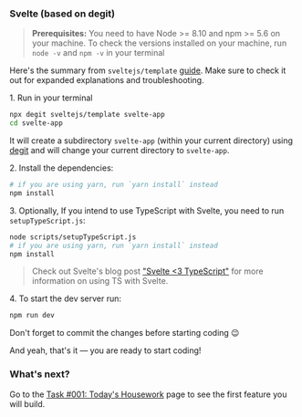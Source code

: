 ### Svelte (based on degit)

> **Prerequisites:** You need to have Node >= 8.10 and npm >= 5.6 on your machine. To check the versions installed on your machine, run `node -v` and `npm -v` in your terminal

Here's the summary from `sveltejs/template` [guide](https://github.com/sveltejs/template#svelte-app). Make sure to check it out for expanded explanations and troubleshooting.

1\. Run in your terminal

```sh
npx degit sveltejs/template svelte-app
cd svelte-app
```

It will create a subdirectory `svelte-app` (within your current directory) using [degit](https://github.com/Rich-Harris/degit) and will change your current directory to `svelte-app`.

2\. Install the dependencies:

```sh
# if you are using yarn, run `yarn install` instead
npm install
```

3\. Optionally, If you intend to use TypeScript with Svelte, you need to run `setupTypeScript.js`:

```sh
node scripts/setupTypeScript.js
# if you are using yarn, run `yarn install` instead
npm install
```

> Check out Svelte's blog post ["Svelte <3 TypeScript"](https://svelte.dev/blog/svelte-and-typescript) for more information on using TS with Svelte.

4\. To start the dev server run:

```sh
npm run dev
```

Don't forget to commit the changes before starting coding :wink:

And yeah, that's it — you are ready to start coding!

### What's next?

Go to the [Task #001: Today's Housework](http://bandaworks.tilda.ws/housework-undoer/task-1) page to see the first feature you will build.